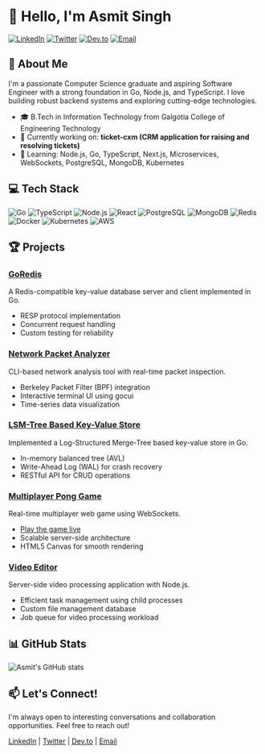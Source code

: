 # 👋 Hello, I'm Asmit Singh

[![LinkedIn](https://img.shields.io/badge/LinkedIn-Connect-blue?style=flat-square&logo=linkedin)](https://linkedin.com/in/asmit-singh-4975b615b)
[![Twitter](https://img.shields.io/badge/Twitter-Follow-blue?style=flat-square&logo=twitter)](https://twitter.com/asmit_si)
[![Dev.to](https://img.shields.io/badge/Dev.to-Follow-black?style=flat-square&logo=dev.to)](https://dev.to/asmitsharp)
[![Email](https://img.shields.io/badge/Email-Contact-red?style=flat-square&logo=gmail)](mailto:ashmitsingh068@gmail.com)

## 🚀 About Me
I'm a passionate Computer Science graduate and aspiring Software Engineer with a strong foundation in Go, Node.js, and TypeScript. I love building robust backend systems and exploring cutting-edge technologies.

- 🎓 B.Tech in Information Technology from Galgotia College of Engineering Technology
- 🔭 Currently working on: **ticket-cxm (CRM application for raising and resolving tickets)**
- 🌱 Learning: Node.js, Go, TypeScript, Next.js, Microservices, WebSockets, PostgreSQL, MongoDB, Kubernetes

## 💻 Tech Stack

![Go](https://img.shields.io/badge/-Go-00ADD8?style=flat-square&logo=go&logoColor=white)
![TypeScript](https://img.shields.io/badge/-TypeScript-3178C6?style=flat-square&logo=typescript&logoColor=white)
![Node.js](https://img.shields.io/badge/-Node.js-339933?style=flat-square&logo=node.js&logoColor=white)
![React](https://img.shields.io/badge/-React-61DAFB?style=flat-square&logo=react&logoColor=black)
![PostgreSQL](https://img.shields.io/badge/-PostgreSQL-336791?style=flat-square&logo=postgresql&logoColor=white)
![MongoDB](https://img.shields.io/badge/-MongoDB-47A248?style=flat-square&logo=mongodb&logoColor=white)
![Redis](https://img.shields.io/badge/-Redis-DC382D?style=flat-square&logo=redis&logoColor=white)
![Docker](https://img.shields.io/badge/-Docker-2496ED?style=flat-square&logo=docker&logoColor=white)
![Kubernetes](https://img.shields.io/badge/-Kubernetes-326CE5?style=flat-square&logo=kubernetes&logoColor=white)
![AWS](https://img.shields.io/badge/-AWS-232F3E?style=flat-square&logo=amazon-aws&logoColor=white)

## 🏆 Projects

### [GoRedis](https://github.com/yourusername/goredis)
A Redis-compatible key-value database server and client implemented in Go.
- RESP protocol implementation
- Concurrent request handling
- Custom testing for reliability

### [Network Packet Analyzer](https://github.com/yourusername/network-packet-analyzer)
CLI-based network analysis tool with real-time packet inspection.
- Berkeley Packet Filter (BPF) integration
- Interactive terminal UI using gocui
- Time-series data visualization

### [LSM-Tree Based Key-Value Store](https://github.com/yourusername/lsm-kv-store)
Implemented a Log-Structured Merge-Tree based key-value store in Go.
- In-memory balanced tree (AVL)
- Write-Ahead Log (WAL) for crash recovery
- RESTful API for CRUD operations

### [Multiplayer Pong Game](https://github.com/yourusername/multiplayer-pong)
Real-time multiplayer web game using WebSockets.
- [Play the game live](https://your-live-demo-link.com)
- Scalable server-side architecture
- HTML5 Canvas for smooth rendering

### [Video Editor](https://github.com/yourusername/video-editor)
Server-side video processing application with Node.js.
- Efficient task management using child processes
- Custom file management database
- Job queue for video processing workload

## 📊 GitHub Stats

![Asmit's GitHub stats](https://github-readme-stats.vercel.app/api?username=yourusername&show_icons=true&theme=radical)

## 📫 Let's Connect!

I'm always open to interesting conversations and collaboration opportunities. Feel free to reach out!

[LinkedIn](https://linkedin.com/in/asmit-singh-4975b615b) | [Twitter](https://twitter.com/asmit_si) | [Dev.to](https://dev.to/asmitsharp) | [Email](mailto:ashmitsingh068@gmail.com)
